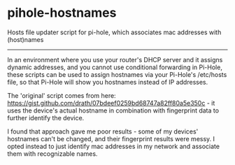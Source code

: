 # pihole-hostnames
Hosts file updater script for pi-hole, which associates mac addresses with (host)names

-----

In an environment where you use your router's DHCP server and it assigns dynamic addresses, and you cannot use conditional forwarding in Pi-Hole, these scripts can be used to assign hostnames via your Pi-Hole's /etc/hosts file, so that Pi-Hole will show you hostnames instead of IP addresses.

The 'original' script comes from here: https://gist.github.com/drath/07bdeef0259bd68747a82ff80a5e350c - it uses the device's actual hostname in combination with fingerprint data to further identify the device.

I found that approach gave me poor results - some of my devices' hostnames can't be changed, and their fingerprint results were messy. I opted instead to just identify mac addresses in my network and associate them with recognizable names. 
